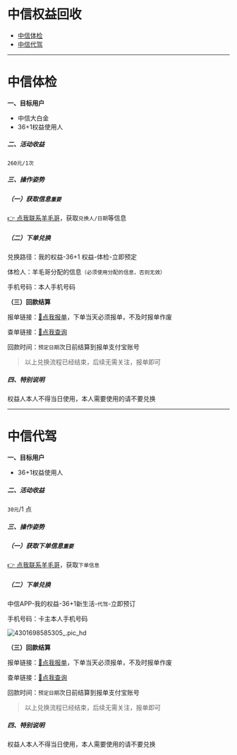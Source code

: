 # 中信权益回收

- [中信体检](#中信体检)
- [中信代驾](#中信代驾)

---

# 中信体检

**一、目标用户**

- 中信大白金
- 36+1权益使用人

##### 二、活动收益

`260元/1次`

##### 三、操作姿势

##### （一）获取信息`重要`

[👉 点我联系羊毛哥](http://u.zjkmkj.com/unVf1  )，获取`兑换人/日期`等信息

##### （二）下单兑换

兑换路径：我的权益-36+1 权益-体检-立即预定

体检人：羊毛哥分配的信息`（必须使用分配的信息，否则无效）`

手机号码：本人手机号码

**（三）回款结算**

报单链接：[:link:点我报单](http://u.zjkm.xyz/xGzEF)，下单当天必须报单，不及时报单作废

查单链接：[:link:点我查询](http://u.zjkm.xyz/Cr7RF)

回款时间：`预定日期`次日前结算到报单支付宝账号

> 以上兑换流程已经结束，后续无需关注，报单即可

##### 四、特别说明

权益人本人不得当日使用，本人需要使用的请不要兑换 

---

# 中信代驾

**一、目标用户**

- 36+1权益使用人

##### 二、活动收益

`30元`/1 点

##### 三、操作姿势

##### （一）获取下单信息`重要`

[👉 点我联系羊毛哥](http://u.zjkmkj.com/unVf1  )，获取`下单信息`

##### （二）下单兑换

中信APP-我的权益-36+1新生活-`代驾`-立即预订

手机号码：卡主本人手机号码

![4301698585305_.pic_hd](https://wiki.zjkmkj.com/media/202310292121847.jpeg)

**（三）回款结算**

报单链接：[:link:点我报单](http://u.zjkm.xyz/xGzEF)，下单当天必须报单，不及时报单作废

查单链接：[:link:点我查询](http://u.zjkm.xyz/Cr7RF)

回款时间：`预定日期`次日前结算到报单支付宝账号

> 以上兑换流程已经结束，后续无需关注，报单即可

##### 四、特别说明

权益人本人不得当日使用，本人需要使用的请不要兑换 

